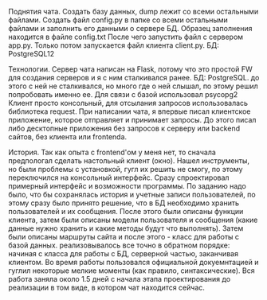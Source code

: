 Поднятия чата.
Создать базу данных, dump лежит со всеми остальными файлами.
Создать файл config.py в папке со всеми остальными файлами и заполнить его данными о сервере БД. Образец заполнения находится в файле config.txt
После чего запустить файл с сервером app.py. Только потом запускается файл клиента client.py.
БД: PostgreSQL12

Технологии.
Сервер чата написан на Flask, потому что это простой FW для создания серверов и я с ним сталкивался ранее.
БД: PostgreSQL. до этого с ней не сталкивался, но много где о ней слышал, по этому решил попробовать именно ее. Для связи с базой использовал psycopg2
Клиент просто консольный, для отсылания запросов использовалась библиотека request. При написании чата, я впервые писал клиентское приложение, которое отправляет и принимает запросы. До этого писал либо десктопные приложения без запросов к серверу или backend сайтов, без клиента или frontenda.

История.
Так как опыта с frontend'ом у меня нет, то сначала предпологал сделать настольный клиент (окно). Нашел инструменты, но были проблемы с установкой, гугл их решить не смогу, по этому переключился на консольный интерфейс. Сразу спроектировал примерный интерфейс и возможности программы. По заданию надо было, что бы сохранялась история и учетные записи пользователей, по этому сразу было принято решение, что в БД необходимо хранить пользователей и их сообщения. После этого были описаны функции клиента, затем были описаны модели пользователя и сообщения (какие данные нужно хранить и какие методы будут что выполнять). Затем были описаны маршруты сайта и после этого - класс для работы с базой данных. реализовывалось все точно в обратном порядке: начиная с класса для работы с БД, серверной частью, заканчивая клиентом. Во время работы пользовался официальной докуемнтацией и гуглил некоторые мелкие моменты (как правило, синтаксические). Вся работа заняла около 1.5 дней с начала этапа проектирования до реализации в том виде, в котором чат находится сейчас. 
